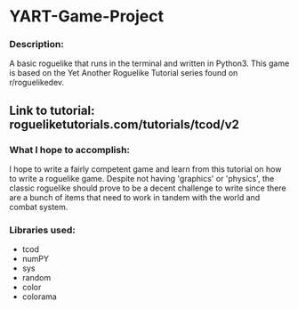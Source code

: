 # YART-Game-Project

### Description: 

A basic roguelike that runs in the terminal and written in Python3. This game is based on the Yet Another Roguelike Tutorial series found on r/roguelikedev. 

## Link to tutorial: rogueliketutorials.com/tutorials/tcod/v2

### What I hope to accomplish: 
I hope to write a fairly competent game and learn from this tutorial on how to write a roguelike game. Despite not having 'graphics' or 'physics', the classic roguelike should prove to be a decent challenge to write since there are a bunch of items that need to work in tandem with the world and combat system. 

### Libraries used:

- tcod
- numPY
- sys
- random
- color
- colorama

